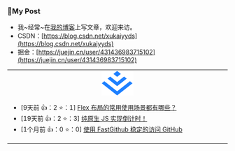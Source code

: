 ### 📝My Post

- 我~经常~在[我的博客](https://blog.xukaiyyds.cn/)上写文章，欢迎来访。
- CSDN：[https://blog.csdn.net/xukaiyyds](https://blog.csdn.net/xukaiyyds)
- 掘金：[https://juejin.cn/user/431436983715102](https://juejin.cn/user/431436983715102)

<!-- multi-platform-posts start -->
  <table align="center">
      <tr>
        <td align="center" width="800px" valign="top">
          <div align="center"><img src='https://raw.githubusercontent.com/baozouai/multi-platform-posts-action/main/assets/juejin.svg' alt='juejin'/></div>
<ul>
<li align='left'>[9天前 👍：2  ⭐：1]
      <a href="https://juejin.cn/post/7280435431329136700" target="_blank">Flex 布局的常用使用场景都有哪些？</a>
      </li>
<li align='left'>[19天前 👍：2  ⭐：3]
      <a href="https://juejin.cn/post/7276381076301283365" target="_blank">纯原生 JS 实现倒计时！</a>
      </li>
<li align='left'>[1个月前 👍：0  ⭐：0]
      <a href="https://juejin.cn/post/7263479199931138108" target="_blank">使用 FastGithub 稳定的访问 GitHub</a>
      </li>
</ul>
        </td>
      </tr>
    </table>
    <!-- multi-platform-posts end -->

